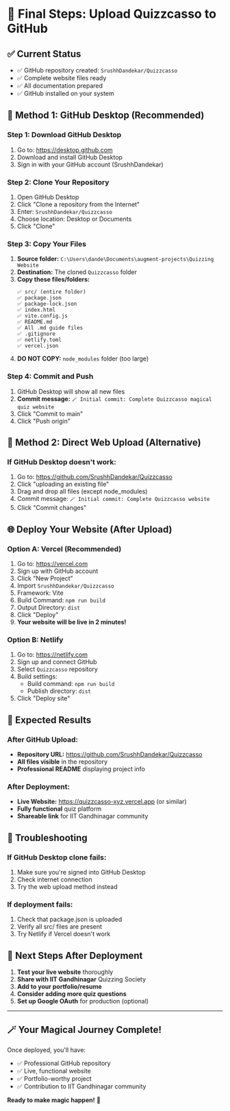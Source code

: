 # 🚀 Final Steps: Upload Quizzcasso to GitHub

## ✅ Current Status
- ✅ GitHub repository created: `SrushhDandekar/Quizzcasso`
- ✅ Complete website files ready
- ✅ All documentation prepared
- ✅ GitHub installed on your system

## 🎯 Method 1: GitHub Desktop (Recommended)

### Step 1: Download GitHub Desktop
1. Go to: https://desktop.github.com
2. Download and install GitHub Desktop
3. Sign in with your GitHub account (SrushhDandekar)

### Step 2: Clone Your Repository
1. Open GitHub Desktop
2. Click "Clone a repository from the Internet"
3. Enter: `SrushhDandekar/Quizzcasso`
4. Choose location: Desktop or Documents
5. Click "Clone"

### Step 3: Copy Your Files
1. **Source folder:** `C:\Users\dande\Documents\augment-projects\Quizzing Website`
2. **Destination:** The cloned `Quizzcasso` folder
3. **Copy these files/folders:**
   ```
   ✅ src/ (entire folder)
   ✅ package.json
   ✅ package-lock.json
   ✅ index.html
   ✅ vite.config.js
   ✅ README.md
   ✅ All .md guide files
   ✅ .gitignore
   ✅ netlify.toml
   ✅ vercel.json
   ```
4. **DO NOT COPY:** `node_modules` folder (too large)

### Step 4: Commit and Push
1. GitHub Desktop will show all new files
2. **Commit message:** `🪄 Initial commit: Complete Quizzcasso magical quiz website`
3. Click "Commit to main"
4. Click "Push origin"

## 🎯 Method 2: Direct Web Upload (Alternative)

### If GitHub Desktop doesn't work:
1. Go to: https://github.com/SrushhDandekar/Quizzcasso
2. Click "uploading an existing file"
3. Drag and drop all files (except node_modules)
4. Commit message: `🪄 Initial commit: Complete Quizzcasso website`
5. Click "Commit changes"

## 🌐 Deploy Your Website (After Upload)

### Option A: Vercel (Recommended)
1. Go to: https://vercel.com
2. Sign up with GitHub account
3. Click "New Project"
4. Import `SrushhDandekar/Quizzcasso`
5. Framework: Vite
6. Build Command: `npm run build`
7. Output Directory: `dist`
8. Click "Deploy"
9. **Your website will be live in 2 minutes!**

### Option B: Netlify
1. Go to: https://netlify.com
2. Sign up and connect GitHub
3. Select `Quizzcasso` repository
4. Build settings:
   - Build command: `npm run build`
   - Publish directory: `dist`
5. Click "Deploy site"

## 🎉 Expected Results

### After GitHub Upload:
- **Repository URL:** https://github.com/SrushhDandekar/Quizzcasso
- **All files visible** in the repository
- **Professional README** displaying project info

### After Deployment:
- **Live Website:** https://quizzcasso-xyz.vercel.app (or similar)
- **Fully functional** quiz platform
- **Shareable link** for IIT Gandhinagar community

## 🔧 Troubleshooting

### If GitHub Desktop clone fails:
1. Make sure you're signed into GitHub Desktop
2. Check internet connection
3. Try the web upload method instead

### If deployment fails:
1. Check that package.json is uploaded
2. Verify all src/ files are present
3. Try Netlify if Vercel doesn't work

## 📱 Next Steps After Deployment

1. **Test your live website** thoroughly
2. **Share with IIT Gandhinagar** Quizzing Society
3. **Add to your portfolio/resume**
4. **Consider adding more quiz questions**
5. **Set up Google OAuth** for production (optional)

---

## 🪄 Your Magical Journey Complete!

Once deployed, you'll have:
- ✅ Professional GitHub repository
- ✅ Live, functional website
- ✅ Portfolio-worthy project
- ✅ Contribution to IIT Gandhinagar community

**Ready to make magic happen!** 🌟
